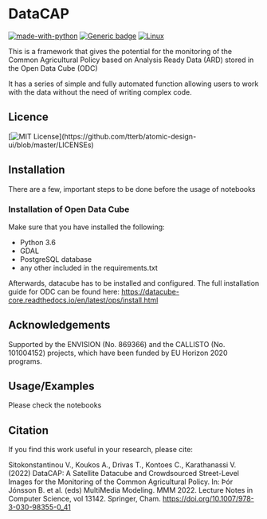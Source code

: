 
# DataCAP

<!-- ## !! This is a work in progress. It should not be consindered as a stable version yet !!
 -->
[![made-with-python](https://img.shields.io/badge/Made%20with-Python-1f425f.svg)](https://www.python.org/) [![Generic badge](https://img.shields.io/badge/OpenDataCube-<COLOR>.svg)](https://shields.io/) [![Linux](https://svgshare.com/i/Zhy.svg)](https://svgshare.com/i/Zhy.svg)

This is a framework that gives the potential for the monitoring of the Common Agricultural Policy based on Analysis Ready Data (ARD) stored in the Open Data Cube (ODC)

It has a series of simple and fully automated function allowing users to work with the data without the need of writing complex code.

## Licence 
[![MIT License](https://img.shields.io/apm/l/atomic-design-ui.svg?)](https://github.com/tterb/atomic-design-ui/blob/master/LICENSEs)

## Installation

There are a few, important steps to be done before the usage of notebooks

### Installation of Open Data Cube ### 

Make sure that you have installed the following:

* Python 3.6
* GDAL
* PostgreSQL database
* any other included in the requirements.txt

Afterwards, datacube has to be installed and configured. The full installation guide for ODC can be found here: https://datacube-core.readthedocs.io/en/latest/ops/install.html


## Acknowledgements
Supported by the ENVISION (No. 869366) and the CALLISTO (No. 101004152) projects, which have been funded by EU Horizon 2020 programs.

## Usage/Examples

Please check the notebooks 

## Citation
If you find this work useful in your research, please cite:

<!-- Sitokonstantinou, Vasileios, Koukos, Alkiviadis, Drivas, Thanassis, Kontoes, Charalampos, & Karathanassi, Vassilia. (2022, January 13). DataCAP: A Satellite Datacube and Crowdsourced Street-level Images for the Monitoring of the Common Agricultural Policy. 28th International Conference on Multimedia Modeling (MMM 2022), Phu Quoc, Vietnam. https://doi.org/10.5281/zenodo.5845512 -->

Sitokonstantinou V., Koukos A., Drivas T., Kontoes C., Karathanassi V. (2022) DataCAP: A Satellite Datacube and Crowdsourced Street-Level Images for the Monitoring of the Common Agricultural Policy. In: Þór Jónsson B. et al. (eds) MultiMedia Modeling. MMM 2022. Lecture Notes in Computer Science, vol 13142. Springer, Cham. https://doi.org/10.1007/978-3-030-98355-0_41

<!-- and in BiBTex format:  -->
<!-- 
@proceedings{sitokonstantinou_vasileios_2022_5845512,
  title        = {{DataCAP: A Satellite Datacube and Crowdsourced 
                   Street-level Images for the Monitoring of the
                   Common Agricultural Policy}},
  year         = 2022,
  publisher    = {Zenodo},
  month        = jan,
  doi          = {10.5281/zenodo.5845512},
  url          = {https://doi.org/10.5281/zenodo.5845512}
}
 -->
 
<!-- @InProceedings{10.1007/978-3-030-98355-0_41,
author="Sitokonstantinou, Vasileios
and Koukos, Alkiviadis
and Drivas, Thanassis
and Kontoes, Charalampos
and Karathanassi, Vassilia",
editor="Þ{\'o}r J{\'o}nsson, Bj{\"o}rn
and Gurrin, Cathal
and Tran, Minh-Triet
and Dang-Nguyen, Duc-Tien
and Hu, Anita Min-Chun
and Huynh Thi Thanh, Binh
and Huet, Benoit",
title="DataCAP: A Satellite Datacube and Crowdsourced Street-Level Images for the Monitoring of the Common Agricultural Policy",
booktitle="MultiMedia Modeling",
year="2022",
publisher="Springer International Publishing",
address="Cham",
pages="473--478",
abstract="Recently, massive amounts of satellite images are becoming available. The automated and efficient management, knowledge extraction and visualisation of these big earth data can enable the timely and comprehensive decision making in a number of operational scenarios. In this work, we demonstrate DataCAP that combines the Open Data Cube (ODC) technology on Satellite Image Time-series (SITS), with Machine Learning (ML) pipelines and crowdsourced street-level images to assist in the monitoring of the Common Agricultural Policy (CAP). DataCAP offers a suit of processing tools to simply and intuitively search, store and analyse radar and optical satellite images, along with visualisation tools that combine satellite and street-level imagery for the visual verification of algorithmic decisions.",
isbn="978-3-030-98355-0"
}
 -->
